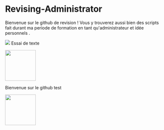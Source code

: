 # Revising-Administrator
Bienvenue sur le github de revision ! Vous y trouverez aussi bien des scripts fait durant ma periode de formation en tant qu'administrateur et idée personnels .

![](https://i.imgur.com/erS7Qt6.gif)
Essai de texte 
<p float="left">
  <img src="https://i.imgur.com/erS7Qt6.gif" width="100" />
  <p>Bienvenue sur le github test</p>
  <img src="/img3.png" width="100" />
</p>
